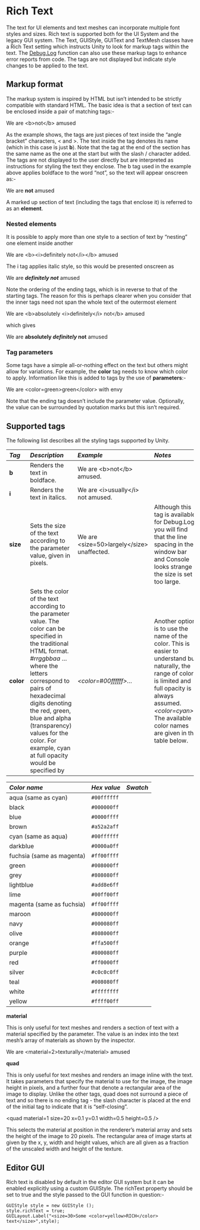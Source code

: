 <h1>Rich Text</h1>
<!--BeginSwitchLink--><!--EndSwitchLink-->
<div class="clear"></div>

<p>The text for UI elements and text meshes can incorporate multiple font styles and sizes. Rich text is supported both for the UI System and the legacy GUI system. The Text, GUIStyle, GUIText and TextMesh classes have a <span class="doc-keyword">Rich Text</span> setting which instructs Unity to look for markup tags within the text. The <a href="../ScriptReference/Debug.Log.html">Debug.Log</a> function can also use these markup tags to enhance error reports from code. The tags are not displayed but indicate style changes to be applied to the text.</p>

<h2>Markup format</h2>

<p>The markup system is inspired by HTML but isn’t intended to be strictly compatible with standard HTML. The basic idea is that a section of text can be enclosed inside a pair of matching tags:-</p>

<p>   We are &lt;b&gt;not&lt;/b&gt; amused</p>

<p>As the example shows, the tags are just pieces of text inside the “angle bracket” characters, &lt; and &gt;. The text inside the tag denotes its name (which in this case is just <strong>b</strong>). Note that the tag at the end of the section has the same name as the one at the start but with the slash / character added. The tags are not displayed to the user directly but are interpreted as instructions for styling the text they enclose. The b tag used in the example above applies boldface to the word “not”, so the text will appear onscreen as:-</p>

<p>   We are <strong>not</strong> amused</p>

<p>A marked up section of text (including the tags that enclose it) is referred to as an <strong>element</strong>.</p>

<h3>Nested elements</h3>

<p>It is possible to apply more than one style to a section of text by “nesting” one element inside another</p>

<p>   We are &lt;b&gt;&lt;i&gt;definitely not&lt;/i&gt;&lt;/b&gt; amused</p>

<p>The i tag applies italic style, so this would be presented onscreen as</p>

<p>   We are <strong><em>definitely not</em></strong> amused</p>

<p>Note the ordering of the ending tags, which is in reverse to that of the starting tags. The reason for this is perhaps clearer when you consider that the inner tags need not span the whole text of the outermost element</p>

<p>   We are &lt;b&gt;absolutely &lt;i&gt;definitely&lt;/i&gt; not&lt;/b&gt; amused</p>

<p>which gives</p>

<p>   We are <strong>absolutely <em>definitely</em> not</strong> amused</p>

<h3>Tag parameters</h3>

<p>Some tags have a simple all-or-nothing effect on the text but others might allow for variations. For example, the <strong>color</strong> tag needs to know which color to apply. Information like this is added to tags by the use of <strong>parameters</strong>:-</p>

<p>   We are &lt;color=green&gt;green&lt;/color&gt; with envy</p>

<p>Note that the ending tag doesn’t include the parameter value. Optionally, the value can be surrounded by quotation marks but this isn’t required.</p>

<h2>Supported tags</h2>

<p>The following list describes all the styling tags supported by Unity.</p>

<table>
<colgroup>
<col style="text-align:left;">
<col style="text-align:left;">
<col style="text-align:left;">
</colgroup>

<thead>
<tr>
	<th style="text-align:left;"><strong><em>Tag</em></strong></th>
	<th style="text-align:left;"><strong><em>Description</em></strong></th>
	<th style="text-align:left;"><strong><em>Example</em></strong></th>
	<th style="text-align:left;"><strong><em>Notes</em></strong></th>
</tr>
</thead>

<tbody>
<tr>
	<td style="text-align:left;"><strong>b</strong></td>
	<td style="text-align:left;">Renders the text in boldface.</td>
	<td style="text-align:left;">   We are &lt;b&gt;not&lt;/b&gt; amused.</td>
	<td style="text-align:left;"></td>
</tr>
<tr>
	<td style="text-align:left;"><strong>i</strong></td>
	<td style="text-align:left;">Renders the text in italics.</td>
	<td style="text-align:left;">   We are &lt;i&gt;usually&lt;/i&gt; not amused.</td>
	<td style="text-align:left;"></td>
</tr>
<tr>
	<td style="text-align:left;"><strong>size</strong></td>
	<td style="text-align:left;">Sets the size of the text according to the parameter value, given in pixels.</td>
	<td style="text-align:left;">   We are &lt;size=50&gt;largely&lt;/size&gt; unaffected.</td>
	<td style="text-align:left;">Although this tag is available for Debug.Log, you will find that the line spacing in the window bar and Console looks strange if the size is set too large.</td>
</tr>
<tr>
	<td style="text-align:left;"><strong>color</strong></td>
	<td style="text-align:left;">Sets the color of the text according to the parameter value. The color can be specified in the traditional HTML format. <em>   #rrggbbaa</em> …where the letters correspond to pairs of hexadecimal digits denoting the red, green, blue and alpha (transparency) values for the color. For example, cyan at full opacity would be specified by</td>
	<td style="text-align:left;"><em>   &lt;color=#00ffffff&gt;…</em></td>
	<td style="text-align:left;">Another option is to use the name of the color. This is easier to understand but naturally, the range of colors is limited and full opacity is always assumed. <em>   &lt;color=cyan&gt;…</em> The available color names are given in the table below.</td>
</tr>
</tbody>
</table>

<table>
<colgroup>
<col style="text-align:left;">
<col style="text-align:left;">
</colgroup>

<thead>
<tr>
	<th style="text-align:left;"><strong><em>Color name</em></strong></th>
	<th style="text-align:left;"><strong><em>Hex value</em></strong></th>
	<th style="text-align:left;"><strong><em>Swatch</em></strong></th>
</tr>
</thead>

<tbody>
<tr>
	<td style="text-align:left;">aqua (same as cyan)</td>
	<td style="text-align:left;"><code>#00ffffff</code></td>
	<td style="text-align:left;"><img src="../uploads/Main/CyanSwatch.png" alt=""></td>
</tr>
<tr>
	<td style="text-align:left;">black</td>
	<td style="text-align:left;"><code>#000000ff</code></td>
	<td style="text-align:left;"><img src="../uploads/Main/BlackSwatch.png" alt=""></td>
</tr>
<tr>
	<td style="text-align:left;">blue</td>
	<td style="text-align:left;"><code>#0000ffff</code></td>
	<td style="text-align:left;"><img src="../uploads/Main/BlueSwatch.png" alt=""></td>
</tr>
<tr>
	<td style="text-align:left;">brown</td>
	<td style="text-align:left;"><code>#a52a2aff</code></td>
	<td style="text-align:left;"><img src="../uploads/Main/BrownSwatch.png" alt=""></td>
</tr>
<tr>
	<td style="text-align:left;">cyan (same as aqua)</td>
	<td style="text-align:left;"><code>#00ffffff</code></td>
	<td style="text-align:left;"><img src="../uploads/Main/CyanSwatch.png" alt=""></td>
</tr>
<tr>
	<td style="text-align:left;">darkblue</td>
	<td style="text-align:left;"><code>#0000a0ff</code></td>
	<td style="text-align:left;"><img src="../uploads/Main/DarkblueSwatch.png" alt=""></td>
</tr>
<tr>
	<td style="text-align:left;">fuchsia (same as magenta)</td>
	<td style="text-align:left;"><code>#ff00ffff</code></td>
	<td style="text-align:left;"><img src="../uploads/Main/MagentaSwatch.png" alt=""></td>
</tr>
<tr>
	<td style="text-align:left;">green</td>
	<td style="text-align:left;"><code>#008000ff</code></td>
	<td style="text-align:left;"><img src="../uploads/Main/GreenSwatch.png" alt=""></td>
</tr>
<tr>
	<td style="text-align:left;">grey</td>
	<td style="text-align:left;"><code>#808080ff</code></td>
	<td style="text-align:left;"><img src="../uploads/Main/GreySwatch.png" alt=""></td>
</tr>
<tr>
	<td style="text-align:left;">lightblue</td>
	<td style="text-align:left;"><code>#add8e6ff</code></td>
	<td style="text-align:left;"><img src="../uploads/Main/LightblueSwatch.png" alt=""></td>
</tr>
<tr>
	<td style="text-align:left;">lime</td>
	<td style="text-align:left;"><code>#00ff00ff</code></td>
	<td style="text-align:left;"><img src="../uploads/Main/LimeSwatch.png" alt=""></td>
</tr>
<tr>
	<td style="text-align:left;">magenta (same as fuchsia)</td>
	<td style="text-align:left;"><code>#ff00ffff</code></td>
	<td style="text-align:left;"><img src="../uploads/Main/MagentaSwatch.png" alt=""></td>
</tr>
<tr>
	<td style="text-align:left;">maroon</td>
	<td style="text-align:left;"><code>#800000ff</code></td>
	<td style="text-align:left;"><img src="../uploads/Main/MaroonSwatch.png" alt=""></td>
</tr>
<tr>
	<td style="text-align:left;">navy</td>
	<td style="text-align:left;"><code>#000080ff</code></td>
	<td style="text-align:left;"><img src="../uploads/Main/NavySwatch.png" alt=""></td>
</tr>
<tr>
	<td style="text-align:left;">olive</td>
	<td style="text-align:left;"><code>#808000ff</code></td>
	<td style="text-align:left;"><img src="../uploads/Main/OliveSwatch.png" alt=""></td>
</tr>
<tr>
	<td style="text-align:left;">orange</td>
	<td style="text-align:left;"><code>#ffa500ff</code></td>
	<td style="text-align:left;"><img src="../uploads/Main/OrangeSwatch.png" alt=""></td>
</tr>
<tr>
	<td style="text-align:left;">purple</td>
	<td style="text-align:left;"><code>#800080ff</code></td>
	<td style="text-align:left;"><img src="../uploads/Main/PurpleSwatch.png" alt=""></td>
</tr>
<tr>
	<td style="text-align:left;">red</td>
	<td style="text-align:left;"><code>#ff0000ff</code></td>
	<td style="text-align:left;"><img src="../uploads/Main/RedSwatch.png" alt=""></td>
</tr>
<tr>
	<td style="text-align:left;">silver</td>
	<td style="text-align:left;"><code>#c0c0c0ff</code></td>
	<td style="text-align:left;"><img src="../uploads/Main/SilverSwatch.png" alt=""></td>
</tr>
<tr>
	<td style="text-align:left;">teal</td>
	<td style="text-align:left;"><code>#008080ff</code></td>
	<td style="text-align:left;"><img src="../uploads/Main/TealSwatch.png" alt=""></td>
</tr>
<tr>
	<td style="text-align:left;">white</td>
	<td style="text-align:left;"><code>#ffffffff</code></td>
	<td style="text-align:left;"><img src="../uploads/Main/WhiteSwatch.png" alt=""></td>
</tr>
<tr>
	<td style="text-align:left;">yellow</td>
	<td style="text-align:left;"><code>#ffff00ff</code></td>
	<td style="text-align:left;"><img src="../uploads/Main/YellowSwatch.png" alt=""></td>
</tr>
</tbody>
</table>

<p><strong>material</strong></p>

<p>This is only useful for text meshes and renders a section of text with a material specified by the parameter. The value is an index into the text mesh’s array of materials as shown by the inspector.</p>

<p>   We are &lt;material=2&gt;texturally&lt;/material&gt; amused</p>

<p><strong>quad</strong></p>

<p>This is only useful for text meshes and renders an image inline with the text. It takes parameters that specify the material to use for the image, the image height in pixels, and a further four that denote a rectangular area of the image to display. Unlike the other tags, quad does not surround a piece of text and so there is no ending tag - the slash character is placed at the end of the initial tag to indicate that it is “self-closing”.</p>

<p>   &lt;quad material=1 size=20 x=0.1 y=0.1 width=0.5 height=0.5 /&gt;</p>

<p>This selects the material at position in the renderer’s material array and sets the height of the image to 20 pixels. The rectangular area of image starts at given by the x, y, width and height values, which are all given as a fraction of the unscaled width and height of the texture.</p>

<h2>Editor GUI</h2>

<p>Rich text is disabled by default in the editor GUI system but it can be enabled explicitly using a custom GUIStyle. The richText property should be set to true and the style passed to the GUI function in question:-</p>

<pre><code>GUIStyle style = new GUIStyle ();
style.richText = true;
GUILayout.Label(&quot;&lt;size=30&gt;Some &lt;color=yellow&gt;RICH&lt;/color&gt; text&lt;/size&gt;&quot;,style);
</code></pre>
